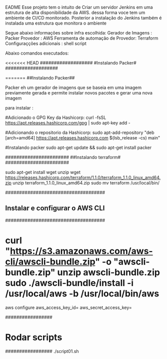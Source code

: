 EADME
Esse projeto tem o intuito de Criar um servidor Jenkins em uma estrutura de alta disponibilidade da AWS. dessa forma 
voce tem um ambiente de CI/CD monitorado. Posterior a instalação do Jenkins também é instalada uma estrutura que monitora o ambiente


Segue abaixo informações sobre infra escolhida:
Gerador de Imagens                 : Packer
Provedor                           : AWS
Ferramenta de automação de Provedor: Terraform
Configuraçções adicionais          : shell script

Abaixo comandos executados:

<<<<<<< HEAD
###################
#Instalando Packer#
###################

=======
##Instalando Packer##

Packer eh um gerador de imagens que se baseia em uma imagem previamente gerada e permite instalar novos pacotes e gerar uma nova imagem

para instalar :

#Adicionado o GPG Key da Hashicorp:
curl -fsSL https://apt.releases.hashicorp.com/gpg | sudo apt-key add -

#Adicionando o repositorio da Hashicorp:
sudo apt-add-repository "deb [arch=amd64] https://apt.releases.hashicorp.com $(lsb_release -cs) main"

#Instalando packer
sudo apt-get update && sudo apt-get install packer


#######################
##Instalando terraform#
####################### 


sudo apt-get install wget unzip
wget https://releases.hashicorp.com/terraform/1.1.0/terraform_1.1.0_linux_amd64.zip
unzip terraform_1.1.0_linux_amd64.zip
sudo mv terraform /usr/local/bin/




####################################
## Instalar e configurar o AWS CLI #
####################################


curl "https://s3.amazonaws.com/aws-cli/awscli-bundle.zip" -o "awscli-bundle.zip"
unzip awscli-bundle.zip
sudo ./awscli-bundle/install -i /usr/local/aws -b /usr/local/bin/aws
=======

aws configure 
aws_access_key_id=<seu id>
aws_secret_access_key=<seu access key>



#################
# Rodar scripts # 
#################
./script01.sh
